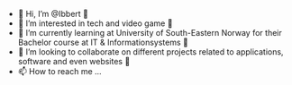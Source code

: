- 👋 Hi, I’m @Ibbert 👋
- 👀 I’m interested in tech and video game 👀
- 🌱 I’m currently learning at University of South-Eastern Norway for their Bachelor course at IT & Informationsystems 🌱
- 💞️ I’m looking to collaborate on different projects related to applications, software and even websites 💞️
- 📫 How to reach me ...

<!---
Ibbert/Ibbert is a ✨ special ✨ repository because its `README.md` (this file) appears on your GitHub profile.
You can click the Preview link to take a look at your changes.
--->
